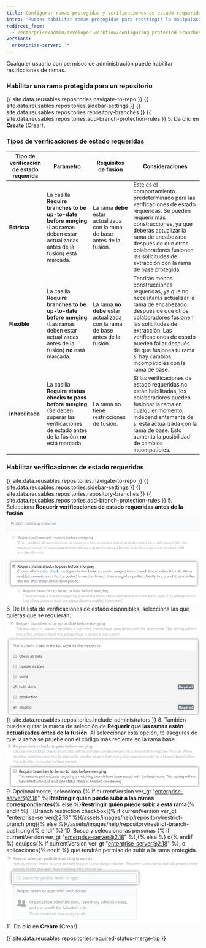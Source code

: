 ```yaml
---
title: Configurar ramas protegidas y verificaciones de estado requeridas
intro: 'Puedes habilitar ramas protegidas para restringir la manipulación de ramas, así como implementar verificaciones de estado requeridas antes de que una rama se fusione con una solicitud de extracción o antes de que las confirmaciones en una rama local se puedan subir a la rama remota protegida.'
redirect_from:
  - /enterprise/admin/developer-workflow/configuring-protected-branches-and-required-status-checks
versions:
  enterprise-server: '*'
---
```


Cualquier usuario con permisos de administración puede habilitar restricciones de ramas.

### Habilitar una rama protegida para un repositorio

{{ site.data.reusables.repositories.navigate-to-repo }}
{{ site.data.reusables.repositories.sidebar-settings }}
{{ site.data.reusables.repositories.repository-branches }}
{{ site.data.reusables.repositories.add-branch-protection-rules }}
5. Da clic en **Create** (Crear).

### Tipos de verificaciones de estado requeridas

| Tipo de verificación de estado requerida | Parámetro                                                                                                                                           | Requisitos de fusión                                                          | Consideraciones                                                                                                                                                                                                                                                                                         |
| ---------------------------------------- | --------------------------------------------------------------------------------------------------------------------------------------------------- | ----------------------------------------------------------------------------- | ------------------------------------------------------------------------------------------------------------------------------------------------------------------------------------------------------------------------------------------------------------------------------------------------------- |
| **Estricta**                             | La casilla **Require branches to be up-to-date before merging** (Las ramas deben estar actualizadas antes de la fusión) está marcada.               | La rama **debe** estar actualizada con la rama de base antes de la fusión.    | Este es el comportamiento predeterminado para las verificaciones de estado requeridas. Se pueden requerir más construcciones, ya que deberás actualizar la rama de encabezado después de que otros colaboradores fusionen las solicitudes de extracción con la rama de base protegida.                  |
| **Flexible**                             | La casilla **Require branches to be up-to-date before merging** (Las ramas deben estar actualizadas antes de la fusión) **no** está marcada.        | La rama **no debe** estar actualizada con la rama de base antes de la fusión. | Tendrás menos construcciones requeridas, ya que no necesitarás actualizar la rama de encabezado después de que otros colaboradores fusionen las solicitudes de extracción. Las verificaciones de estado pueden fallar después de que fusiones tu rama si hay cambios incompatibles con la rama de base. |
| **Inhabilitada**                         | La casilla **Require status checks to pass before merging** (Se deben superar las verificaciones de estado antes de la fusión) **no** está marcada. | La rama no tiene restricciones de fusión.                                     | Si las verificaciones de estado requeridas no están habilitadas, los colaboradores pueden fusionar la rama en cualquier momento, independientemente de si está actualizada con la rama de base. Esto aumenta la posibilidad de cambios incompatibles.                                                   |

### Habilitar verificaciones de estado requeridas

{{ site.data.reusables.repositories.navigate-to-repo }}
{{ site.data.reusables.repositories.sidebar-settings }}
{{ site.data.reusables.repositories.repository-branches }}
{{ site.data.reusables.repositories.add-branch-protection-rules }}
5. Selecciona **Requerir verificaciones de estado requeridas antes de la fusión**. ![Opción Verificaciones de estado requeridas](/assets/images/help/repository/required-status-checks.png)
6. De la lista de verificaciones de estado disponibles, selecciona las que quieras que se requieran. ![Lista de verificaciones de estado disponibles](/assets/images/help/repository/required-statuses-list.png)
{{ site.data.reusables.repositories.include-administrators }}
8. También puedes quitar la marca de selección de **Requerir que las ramas estén actualizadas antes de la fusión**. Al seleccionar esta opción, te aseguras de que la rama se pruebe con el código más reciente en la rama base. ![Casilla de verificación de estado estricta o poco estricta](/assets/images/help/repository/protecting-branch-loose-status-new.png)
9. Opcionalmente, selecciona {% if currentVersion ver_gt "enterprise-server@2.18" %}**Restringir quién puede subir a las ramas correspondientes**{% else %}**Restringir quién puede subir a esta rama**{% endif %}. ![Branch restriction checkbox]{% if currentVersion ver_gt "enterprise-server@2.18" %}(/assets/images/help/repository/restrict-branch.png){% else %}(/assets/images/help/repository/restrict-branch-push.png){% endif %}
10. Busca y selecciona las personas {% if currentVersion ver_gt "enterprise-server@2.18" %},{% else %} o{% endif %} equipos{% if currentVersion ver_gt "enterprise-server@2.18" %}, o aplicaciones{% endif %} que tendrán permiso de subir a la rama protegida. ![Búsqueda de restricciones de rama](/assets/images/help/repository/restrict-branch-search.png)
11. Da clic en **Create** (Crear).

{{ site.data.reusables.repositories.required-status-merge-tip }}
